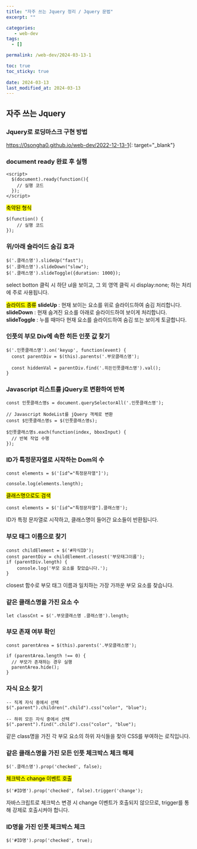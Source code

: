 ```yaml
---
title: "자주 쓰는 Jquery 정리 / Jquery 문법"
excerpt: ""

categories:
   - web-dev
tags:
  - []

permalink: /web-dev/2024-03-13-1

toc: true
toc_sticky: true
 
date: 2024-03-13
last_modified_at: 2024-03-13
---
```


## 자주 쓰는 Jquery

### Jquery로 로딩마스크 구현 방법
<https://0songha0.github.io/web-dev/2022-12-13-1>{: target="_blank"}

### document ready 완료 후 실행
```
<script>
  $(document).ready(function(){
    // 실행 코드
  });
</script>
```

<mark>축약된 형식</mark>
```
$(function() {
    // 실행 코드
});
```

### 위/아래 슬라이드 숨김 효과
```
$('.클래스명').slideUp("fast");
$('.클래스명').slideDown("slow");
$('.클래스명').slideToggle({duration: 1000});
```
select botton 클릭 시 하단 ul을 보이고, 그 외 영역 클릭 시 display:none; 하는 처리에 주로 사용됩니다.  

<mark>슬라이드 종류</mark>
<b>slideUp</b> : 현재 보이는 요소를 위로 슬라이드하여 숨김 처리합니다.  
<b>slideDown</b> : 현재 숨겨진 요소를 아래로 슬라이드하여 보이게 처리합니다.  
<b>slideToggle</b> : 누를 때마다 현재 요소를 슬라이드하여 숨김 또는 보이게 토글합니다.

### 인풋의 부모 Div에 속한 히든 인풋 값 찾기
```
$('.인풋클래스명').on('keyup', function(event) {
  const parentDiv = $(this).parents('.부모클래스명');

  const hiddenVal = parentDiv.find('.히든인풋클래스명').val();
}
```

### Javascript 리스트를 jQuery로 변환하여 반복
```
const 인풋클래스명s = document.querySelectorAll('.인풋클래스명');

// Javascript NodeList를 jQuery 객체로 변환
const $인풋클래스명s = $(인풋클래스명s);

$인풋클래스명s.each(function(index, bboxInput) {
  // 반복 작업 수행
});
```

### ID가 특정문자열로 시작하는 Dom의 수
```
const elements = $('[id^="특정문자열"]');

console.log(elements.length);
```

<mark>클래스명으로도 검색</mark>
```
const elements = $('[id^="특정문자열"].클래스명');
```
ID가 특정 문자열로 시작하고, 클래스명이 들어간 요소들이 반환됩니다.

### 부모 태그 이름으로 찾기
```
const childElement = $('#자식ID');
const parentDiv = childElement.closest('부모태그이름');
if (parentDiv.length) {
    console.log('부모 요소를 찾았습니다.');
}
```
closest 함수로 부모 태그 이름과 일치하는 가장 가까운 부모 요소를 찾습니다.

### 같은 클래스명을 가진 요소 수
```
let classCnt = $('.부모클래스명 .클래스명').length;
```

### 부모 존재 여부 확인
```
const parentArea = $(this).parents('.부모클래스명');
	
if (parentArea.length !== 0) {
  // 부모가 존재하는 경우 실행
  parentArea.hide();
}
```

### 자식 요소 찾기
```
-- 직계 자식 중에서 선택
$(".parent").children(".child").css("color", "blue");

-- 하위 모든 자식 중에서 선택
$(".parent").find(".child").css("color", "blue");
```
같은 class명을 가진 각 부모 요소의 하위 자식들을 찾아 CSS를 부여하는 로직입니다.

### 같은 클래스명을 가진 모든 인풋 체크박스 체크 해제
```
$('.클래스명').prop('checked', false);
```

<mark>체크박스 change 이벤트 호출</mark>
```
$('#ID명').prop('checked', false).trigger('change');
```
자바스크립트로 체크박스 변경 시 change 이벤트가 호출되지 않으므로, trigger를 통해 강제로 호출시켜야 합니다.

### ID명을 가진 인풋 체크박스 체크
```
$('#ID명').prop('checked', true);
```
